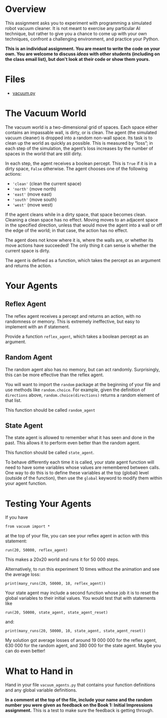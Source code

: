 # Overview
This assignment asks you to experiment with programming a simulated robot vacuum cleaner. It is not meant to exercise any particular AI technique, but rather to give you a chance to come up with your own techniques, confront a challenging environment, and practice your Python.

**This is an individual assignment. You are meant to write the code on your own. You are welcome to discuss *ideas* with other students (including on the class email list), but don't look at their code or show them yours.**

# Files
* [vacuum.py](../src/vacuum.py)

# The Vacuum World

The vacuum world is a two-dimensional grid of spaces. Each space either contains an impassable wall, is dirty, or is clean. The agent (the simulated vacuum cleaner) is dropped into a random non-wall space. Its task is to clean up the world as quickly as possible. This is measured by “loss”; in each step of the simulation, the agent’s loss increases by the number of spaces in the world that are still dirty.

In each step, the agent receives a boolean percept. This is `True` if it is in a dirty space, `False` otherwise. The agent chooses one of the following actions:
* `'clean'` (clean the current space)
* `'north'` (move north)
* `'east'` (move east)
* `'south'` (move south)
* `'west'` (move west)

If the agent cleans while in a dirty space, that space becomes clean. Cleaning a clean space has no effect. Moving moves to an adjacent space in the specified direction, unless that would move the agent into a wall or off the edge of the world; in that case, the action has no effect.

The agent does not know where it is, where the walls are, or whether its move actions have succeeded! The only thing it can sense is whether the current space is dirty.

The agent is defined as a function, which takes the percept as an argument and returns the action.

# Your Agents
## Reflex Agent
The reflex agent receives a percept and returns an action, with no randomness or memory. This is extremely ineffective, but easy to implement with an if statement.

Provide a function `reflex_agent`, which takes a boolean percept as an argument.

## Random Agent
The random agent also has no memory, but can act randomly. Surprisingly, this can be more effective than the reflex agent.

You will want to import the `random` package at the beginning of your file and use methods like `random.choice`. For example, given the definition of `directions` above, `random.choice(directions)` returns a random element of that list.

This function should be called `random_agent`

## State Agent
The state agent is allowed to remember what it has seen and done in the past. This allows it to perform even better than the random agent.

This function should be called `state_agent`.

To behave differently each time it is called, your state agent function will need to have some variables whose values are remembered between calls. One way to do this is to define these variables at the top (global) level (outside of the function), then use the `global` keyword to modify them within your agent function.

# Testing Your Agents

If you have

`from vacuum import *`

at the top of your file, you can see your reflex agent in action with this statement:

`run(20, 50000, reflex_agent)`

This makes a 20x20 world and runs it for 50 000 steps.

Alternatively, to run this experiment 10 times without the animation and see the average loss:

`print(many_runs(20, 50000, 10, reflex_agent))`

Your state agent may include a second function whose job it is to reset the global variables to their initial values. You would test that with statements like

`run(20, 50000, state_agent, state_agent_reset)`

and:

`print(many_runs(20, 50000, 10, state_agent, state_agent_reset))`

My solution got average losses of around 19 000 000 for the reflex agent, 630 000 for the random agent, and 380 000 for the state agent. Maybe you can do even better!

# What to Hand in
Hand in your file `vacuum_agents.py` that contains your function definitions and any global variable definitions.

**In a comment at the top of the file, include your name and the random number you were given as feedback on the Book 1: Initial Impressions assignment.** This is a test to make sure the feedback is getting through.